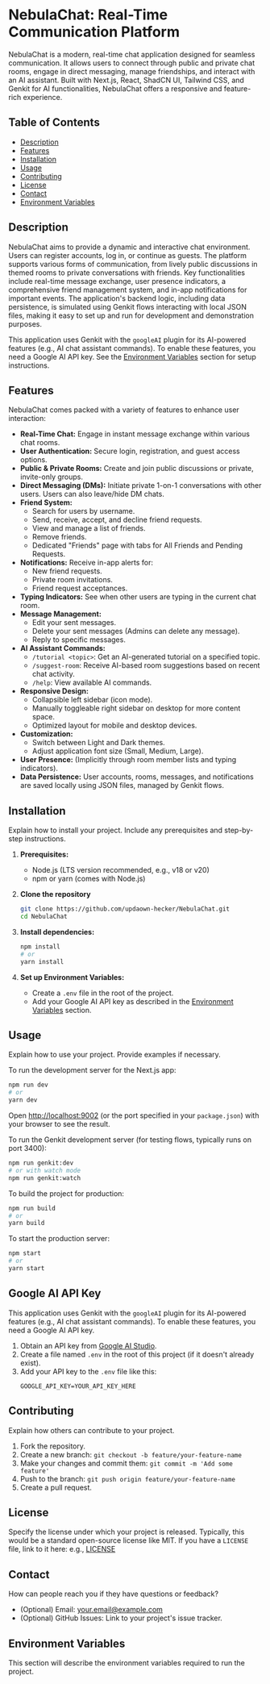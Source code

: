 
# NebulaChat: Real-Time Communication Platform

NebulaChat is a modern, real-time chat application designed for seamless communication. It allows users to connect through public and private chat rooms, engage in direct messaging, manage friendships, and interact with an AI assistant. Built with Next.js, React, ShadCN UI, Tailwind CSS, and Genkit for AI functionalities, NebulaChat offers a responsive and feature-rich experience.

## Table of Contents
*   [Description](#description)
*   [Features](#features)
*   [Installation](#installation)
*   [Usage](#usage)
*   [Contributing](#contributing)
*   [License](#license)
*   [Contact](#contact)
*   [Environment Variables](#environment-variables)

## Description

NebulaChat aims to provide a dynamic and interactive chat environment. Users can register accounts, log in, or continue as guests. The platform supports various forms of communication, from lively public discussions in themed rooms to private conversations with friends. Key functionalities include real-time message exchange, user presence indicators, a comprehensive friend management system, and in-app notifications for important events. The application's backend logic, including data persistence, is simulated using Genkit flows interacting with local JSON files, making it easy to set up and run for development and demonstration purposes.

This application uses Genkit with the `googleAI` plugin for its AI-powered features (e.g., AI chat assistant commands). To enable these features, you need a Google AI API key. See the [Environment Variables](#environment-variables) section for setup instructions.

## Features

NebulaChat comes packed with a variety of features to enhance user interaction:

*   **Real-Time Chat:** Engage in instant message exchange within various chat rooms.
*   **User Authentication:** Secure login, registration, and guest access options.
*   **Public & Private Rooms:** Create and join public discussions or private, invite-only groups.
*   **Direct Messaging (DMs):** Initiate private 1-on-1 conversations with other users. Users can also leave/hide DM chats.
*   **Friend System:**
    *   Search for users by username.
    *   Send, receive, accept, and decline friend requests.
    *   View and manage a list of friends.
    *   Remove friends.
    *   Dedicated "Friends" page with tabs for All Friends and Pending Requests.
*   **Notifications:** Receive in-app alerts for:
    *   New friend requests.
    *   Private room invitations.
    *   Friend request acceptances.
*   **Typing Indicators:** See when other users are typing in the current chat room.
*   **Message Management:**
    *   Edit your sent messages.
    *   Delete your sent messages (Admins can delete any message).
    *   Reply to specific messages.
*   **AI Assistant Commands:**
    *   `/tutorial <topic>`: Get an AI-generated tutorial on a specified topic.
    *   `/suggest-room`: Receive AI-based room suggestions based on recent chat activity.
    *   `/help`: View available AI commands.
*   **Responsive Design:**
    *   Collapsible left sidebar (icon mode).
    *   Manually toggleable right sidebar on desktop for more content space.
    *   Optimized layout for mobile and desktop devices.
*   **Customization:**
    *   Switch between Light and Dark themes.
    *   Adjust application font size (Small, Medium, Large).
*   **User Presence:** (Implicitly through room member lists and typing indicators).
*   **Data Persistence:** User accounts, rooms, messages, and notifications are saved locally using JSON files, managed by Genkit flows.

## Installation

Explain how to install your project. Include any prerequisites and step-by-step instructions.

1.  **Prerequisites:**
    *   Node.js (LTS version recommended, e.g., v18 or v20)
    *   npm or yarn (comes with Node.js)

2.  **Clone the repository**
    ```bash
    git clone https://github.com/updaown-hecker/NebulaChat.git
    cd NebulaChat
    ```
3.  **Install dependencies:**
    ```bash
    npm install
    # or
    yarn install
    ```
4.  **Set up Environment Variables:**
    *   Create a `.env` file in the root of the project.
    *   Add your Google AI API key as described in the [Environment Variables](#environment-variables) section.

## Usage

Explain how to use your project. Provide examples if necessary.

To run the development server for the Next.js app:
```bash
npm run dev
# or
yarn dev
```
Open [http://localhost:9002](http://localhost:9002) (or the port specified in your `package.json`) with your browser to see the result.

To run the Genkit development server (for testing flows, typically runs on port 3400):
```bash
npm run genkit:dev
# or with watch mode
npm run genkit:watch
```

To build the project for production:
```bash
npm run build
# or
yarn build
```
To start the production server:
```bash
npm start
# or
yarn start
```
## Google AI API Key

This application uses Genkit with the `googleAI` plugin for its AI-powered features (e.g., AI chat assistant commands). To enable these features, you need a Google AI API key.

1.  Obtain an API key from [Google AI Studio](https://aistudio.google.com/app/apikey).
2.  Create a file named `.env` in the root of this project (if it doesn't already exist).
3.  Add your API key to the `.env` file like this:
    ```
    GOOGLE_API_KEY=YOUR_API_KEY_HERE
    ```

## Contributing

Explain how others can contribute to your project.

1.  Fork the repository.
2.  Create a new branch: `git checkout -b feature/your-feature-name`
3.  Make your changes and commit them: `git commit -m 'Add some feature'`
4.  Push to the branch: `git push origin feature/your-feature-name`
5.  Create a pull request.

## License

Specify the license under which your project is released. Typically, this would be a standard open-source license like MIT.
If you have a `LICENSE` file, link to it here: e.g., [LICENSE](LICENSE)

## Contact

How can people reach you if they have questions or feedback?

*   (Optional) Email: your.email@example.com
*   (Optional) GitHub Issues: Link to your project's issue tracker.

## Environment Variables

This section will describe the environment variables required to run the project.

